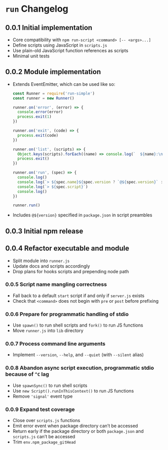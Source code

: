 # `run` Changelog

## 0.0.1 Initial implementation

  * Core compatibility with `npm run-script <command> [-- <args>...]`
  * Define scripts using JavaScript in `scripts.js`
  * Use plain-old JavaScript function references as scripts
  * Minimal unit tests

## 0.0.2 Module implementation

  * Extends EventEmitter, which can be used like so:

    ```js
    const Runner = require('run-simple')
    const runner = new Runner()

    runner.on('error', (error) => {
      console.error(error)
      process.exit(1)
    })

    runner.on('exit', (code) => {
      process.exit(code)
    })

    runner.on('list', (scripts) => {
      Object.keys(scripts).forEach((name) => console.log(`  ${name}:\n    ${scripts[name]}`))
      process.exit()
    })

    runner.on('run', (spec) => {
      console.log()
      console.log(`> ${spec.name}${spec.version ? `@${spec.version}` : ''} ${spec.cwd}`)
      console.log(`> ${spec.script}`)
      console.log()
    })

    runner.run()
    ```

  * Includes `@${version}` specified in `package.json` in script preambles

## 0.0.3 Initial npm release

## 0.0.4 Refactor executable and module

  * Split module into `runner.js`
  * Update docs and scripts accordingly
  * Drop plans for hooks scripts and prepending node path

### 0.0.5 Script name mangling correctness

  * Fall back to a default `start` script if and only if `server.js` exists
  * Check that `<command>` does not begin with `pre` or `post` before prefixing

### 0.0.6 Prepare for programmatic handling of stdio

  * Use `spawn()` to run shell scripts and `fork()` to run JS functions
  * Move `runner.js` into `lib` directory

### 0.0.7 Process command line arguments

  * Implement `--version`, `--help`, and `--quiet` (with `--silent` alias)

### 0.0.8 Abandon async script execution, programmatic stdio because of `^C` lag

  * Use `spawnSync()` to run shell scripts
  * Use `new Script().runInThisContext()` to run JS functions
  * Remove `'signal'` event type

### 0.0.9 Expand test coverage

  * Close over `scripts.js` functions
  * Emit error event when package directory can’t be accessed
  * Return early if the package directory or both `package.json` and
    `scripts.js` can’t be accessed
  * Trim `env.npm_package_gitHead`
